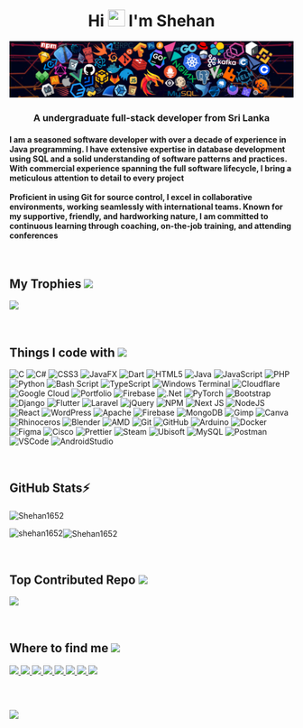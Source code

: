 <h1 align="center">Hi <img src="https://raw.githubusercontent.com/MartinHeinz/MartinHeinz/master/wave.gif" width="30px" height="30px" /> I'm Shehan</h1>
<img src="https://github.com/Shehan1652/Shehan1652/blob/main/banner.png" alt="header banner" />
<h3 align="center">A undergraduate full-stack developer from Sri Lanka</h3>

<h4 text:justify: inter-word >I am a seasoned software developer with over a decade of experience in Java programming. I have extensive expertise in database development using SQL and a solid understanding of software patterns and practices. With commercial experience spanning the full software lifecycle, I bring a meticulous attention to detail to every project 
<br><br>
Proficient in using Git for source control, I excel in collaborative environments, working seamlessly with international teams. Known for my supportive, friendly, and hardworking nature, I am committed to continuous learning through coaching, on-the-job training, and attending conferences </h4>


<br>

<h2> My Trophies <img src="https://emoji.discadia.com/emojis/e6c0ee26-1d9d-4fbe-9273-e93c21a21569.gif" width="25"/></h2> 

![](https://github-profile-trophy.vercel.app/?username=Shehan1652&theme=dracula&no-frame=true&no-bg=false&margin-w=4)

<br>
<h2>Things I code with <img src="https://emoji.discadia.com/emojis/41f99f7a-5727-4d0e-a211-4380030d5b55.GIF" width="30"/> </h2>

![C](https://img.shields.io/badge/c-%2300599C.svg?style=for-the-badge&logo=c&logoColor=white) ![C#](https://img.shields.io/badge/c%23-%23239120.svg?style=for-the-badge&logo=csharp&logoColor=white) ![CSS3](https://img.shields.io/badge/css3-%231572B6.svg?style=for-the-badge&logo=css3&logoColor=white) ![JavaFX](https://img.shields.io/badge/javafx-%23FF0000.svg?style=for-the-badge&logo=javafx&logoColor=white) ![Dart](https://img.shields.io/badge/dart-%230175C2.svg?style=for-the-badge&logo=dart&logoColor=white) ![HTML5](https://img.shields.io/badge/html5-%23E34F26.svg?style=for-the-badge&logo=html5&logoColor=white) ![Java](https://img.shields.io/badge/java-%23ED8B00.svg?style=for-the-badge&logo=openjdk&logoColor=white) ![JavaScript](https://img.shields.io/badge/javascript-%23323330.svg?style=for-the-badge&logo=javascript&logoColor=%23F7DF1E) ![PHP](https://img.shields.io/badge/php-%23777BB4.svg?style=for-the-badge&logo=php&logoColor=white) ![Python](https://img.shields.io/badge/python-3670A0?style=for-the-badge&logo=python&logoColor=ffdd54) ![Bash Script](https://img.shields.io/badge/bash_script-%23121011.svg?style=for-the-badge&logo=gnu-bash&logoColor=white) ![TypeScript](https://img.shields.io/badge/typescript-%23007ACC.svg?style=for-the-badge&logo=typescript&logoColor=white) ![Windows Terminal](https://img.shields.io/badge/Windows%20Terminal-%234D4D4D.svg?style=for-the-badge&logo=windows-terminal&logoColor=white) ![Cloudflare](https://img.shields.io/badge/Cloudflare-F38020?style=for-the-badge&logo=Cloudflare&logoColor=white) ![Google Cloud](https://img.shields.io/badge/GoogleCloud-%234285F4.svg?style=for-the-badge&logo=google-cloud&logoColor=white) ![Portfolio](https://img.shields.io/badge/Portfolio-%23000000.svg?style=for-the-badge&logo=firefox&logoColor=#FF7139) ![Firebase](https://img.shields.io/badge/firebase-%23039BE5.svg?style=for-the-badge&logo=firebase) ![.Net](https://img.shields.io/badge/.NET-5C2D91?style=for-the-badge&logo=.net&logoColor=white) ![PyTorch](https://img.shields.io/badge/PyTorch-%23EE4C2C.svg?style=for-the-badge&logo=PyTorch&logoColor=white) ![Bootstrap](https://img.shields.io/badge/bootstrap-%238511FA.svg?style=for-the-badge&logo=bootstrap&logoColor=white) ![Django](https://img.shields.io/badge/django-%23092E20.svg?style=for-the-badge&logo=django&logoColor=white) ![Flutter](https://img.shields.io/badge/Flutter-%2302569B.svg?style=for-the-badge&logo=Flutter&logoColor=white)  ![Laravel](https://img.shields.io/badge/laravel-%23FF2D20.svg?style=for-the-badge&logo=laravel&logoColor=white) ![jQuery](https://img.shields.io/badge/jquery-%230769AD.svg?style=for-the-badge&logo=jquery&logoColor=white) ![NPM](https://img.shields.io/badge/NPM-%23CB3837.svg?style=for-the-badge&logo=npm&logoColor=white) ![Next JS](https://img.shields.io/badge/Next-black?style=for-the-badge&logo=next.js&logoColor=white) ![NodeJS](https://img.shields.io/badge/node.js-6DA55F?style=for-the-badge&logo=node.js&logoColor=white) ![React](https://img.shields.io/badge/react-%2320232a.svg?style=for-the-badge&logo=react&logoColor=%2361DAFB) ![WordPress](https://img.shields.io/badge/WordPress-%23117AC9.svg?style=for-the-badge&logo=WordPress&logoColor=white) ![Apache](https://img.shields.io/badge/apache-%23D42029.svg?style=for-the-badge&logo=apache&logoColor=white) ![Firebase](https://img.shields.io/badge/firebase-a08021?style=for-the-badge&logo=firebase&logoColor=ffcd34) ![MongoDB](https://img.shields.io/badge/MongoDB-%234ea94b.svg?style=for-the-badge&logo=mongodb&logoColor=white) ![Gimp](https://img.shields.io/badge/Gimp-657D8B?style=for-the-badge&logo=gimp&logoColor=FFFFFF) ![Canva](https://img.shields.io/badge/Canva-%2300C4CC.svg?style=for-the-badge&logo=Canva&logoColor=white) ![Rhinoceros](https://img.shields.io/badge/Rhinoceros-801010?style=for-the-badge&logo=rhinoceros&logoColor=white) ![Blender](https://img.shields.io/badge/blender-%23F5792A.svg?style=for-the-badge&logo=blender&logoColor=white)  ![AMD](https://img.shields.io/badge/AMD-%23000000.svg?style=for-the-badge&logo=amd&logoColor=white) ![Git](https://img.shields.io/badge/git-%23F05033.svg?style=for-the-badge&logo=git&logoColor=white) ![GitHub](https://img.shields.io/badge/github-%23121011.svg?style=for-the-badge&logo=github&logoColor=white) ![Arduino](https://img.shields.io/badge/-Arduino-00979D?style=for-the-badge&logo=Arduino&logoColor=white) ![Docker](https://img.shields.io/badge/docker-%230db7ed.svg?style=for-the-badge&logo=docker&logoColor=white) ![Figma](https://img.shields.io/badge/figma-%23F24E1E.svg?style=for-the-badge&logo=figma&logoColor=white) ![Cisco](https://img.shields.io/badge/cisco-%23049fd9.svg?style=for-the-badge&logo=cisco&logoColor=black) ![Prettier](https://img.shields.io/badge/prettier-%23F7B93E.svg?style=for-the-badge&logo=prettier&logoColor=black)  ![Steam](https://img.shields.io/badge/steam-%23000000.svg?style=for-the-badge&logo=steam&logoColor=white)  ![Ubisoft](https://img.shields.io/badge/Ubisoft-%23F5F5F5.svg?style=for-the-badge&logo=Ubisoft&logoColor=black) <img alt="MySQL" src="https://img.shields.io/badge/mysql-%2300f.svg?style=for-the-badge&logo=mysql&logoColor=white"  /> <img alt="Postman" src="https://img.shields.io/badge/Postman-FF6C37?style=for-the-badge&logo=postman&logoColor=white"  /> <img alt="VSCode" src="https://img.shields.io/badge/Visual_Studio_Code-007ACC?style=for-the-badge&logo=visual-studio-code&logoColor=white"  /> <img alt="AndroidStudio" src="https://img.shields.io/badge/Android_Studio-3DDC84?style=for-the-badge&logo=android-studio&logoColor=white"  />


<br>

<h2> GitHub Stats⚡️ </h2> 

<p><img align="center" src="https://github-readme-stats.vercel.app/api?username=Shehan1652&show_icons=true&locale=en" alt="Shehan1652" /></p>
<p><img align="left" src="https://github-readme-stats.vercel.app/api/top-langs?username=shehan1652&show_icons=true&locale=en&layout=compact" alt="shehan1652" /></p>
<p><img align="center" src="https://github-readme-streak-stats.herokuapp.com/?user=Shehan1652&" alt="Shehan1652" /></p>



<br>

<h2> Top Contributed Repo <img src="https://emoji.discadia.com/emojis/bdc677ee-ce38-4c9d-bb50-cda8ca0d6775.GIF" width="25"/></h2> 

![](https://github-contributor-stats.vercel.app/api?username=Shehan1652&limit=5&theme=dark&combine_all_yearly_contributions=true)


<br>

<h2>Where to find me <img src="https://emoji.discadia.com/emojis/ad11a247-18c5-4e97-bf6c-cdfc85b7ca0d.GIF" width="20"/></h2>
<p align="left">
  <a href="mailto:ssandaruwan2002@gmail.com" target="_blank">
    <img src="https://img.shields.io/badge/Gmail-D14836?style=for-the-badge&logo=gmail&logoColor=white" />
  </a>
  <a href="https://wa.me/+94766940120" target="_blank">
    <img src="https://img.shields.io/badge/WhatsApp-25D366?style=for-the-badge&logo=whatsapp&logoColor=white" />
  </a>
   <a href="https://facebook.com/shehansandaruwan2002" target="_blank">
    <img src="https://img.shields.io/badge/Facebook-1877F2?style=for-the-badge&logo=facebook&logoColor=white" />
  </a>
  <a href="https://youtube.com/@Mr.ShehanSandaruwan" target="_blank">
    <img src="https://img.shields.io/badge/YouTube-%23FF2D20?style=for-the-badge&logo=YouTube&logoColor=white" />
  </a>
  <a href="https://t.me/ShehanSandaruwan" target="_blank">
    <img src="https://img.shields.io/badge/Telegram-2CA5E0?style=for-the-badge&logo=telegram&logoColor=white" />

  <a href="https://discord.com/users/shenxian01" target="_blank">
    <img src="https://img.shields.io/badge/Discord-7289DA?style=for-the-badge&logo=discord&logoColor=white" />
  </a>
  <a href="https://reddit.com/user/Accurate_Wasabi3539" target="_blank">
    <img src="https://img.shields.io/badge/Reddit-%23FF4500?style=for-the-badge&logo=Reddit&logoColor=white" />
  </a>
    </a>
  <a href="https://linkedin.com/in/shehan-sandaruwan-a53802292" target="_blank">
    <img src="https://img.shields.io/badge/LinkedIn-%230077B5?style=for-the-badge&logo=linkedin&logoColor=white" />
  </a>  
</p>

<br>

<h2></h2> 

[![](https://visitcount.itsvg.in/api?id=Shehan1652&icon=5&color=13)](https://visitcount.itsvg.in)
